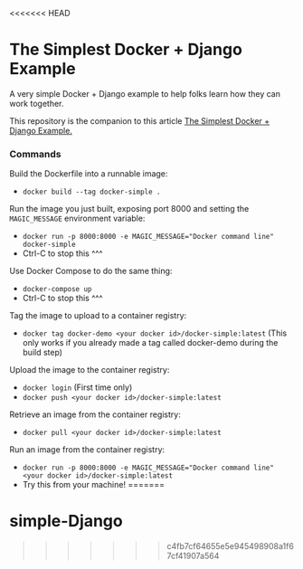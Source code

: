 <<<<<<< HEAD
# The Simplest Docker + Django Example

A very simple Docker + Django example to help folks learn how they can work together.

This repository is the companion to this article [The Simplest Docker + Django Example.](https://timlwhite.medium.com/the-simplest-django-docker-example-8ae479addf54)

### Commands

Build the Dockerfile into a runnable image:
- `docker build --tag docker-simple .`

Run the image you just built, exposing port 8000 and setting the `MAGIC_MESSAGE` environment variable:
- `docker run -p 8000:8000 -e MAGIC_MESSAGE="Docker command line" docker-simple`
- Ctrl-C to stop this ^^^

Use Docker Compose to do the same thing:
- `docker-compose up`
- Ctrl-C to stop this ^^^

Tag the image to upload to a container registry:
- `docker tag docker-demo <your docker id>/docker-simple:latest`
  (This only works if you already made a tag called docker-demo during the build step)

Upload the image to the container registry:
- `docker login`  (First time only)
- `docker push <your docker id>/docker-simple:latest`

Retrieve an image from the container registry:
- `docker pull <your docker id>/docker-simple:latest`

Run an image from the container registry:
- `docker run -p 8000:8000 -e MAGIC_MESSAGE="Docker command line" <your docker id>/docker-simple:latest`
- Try this from your machine!
=======
# simple-Django
>>>>>>> c4fb7cf64655e5e945498908a1f67cf41907a564
